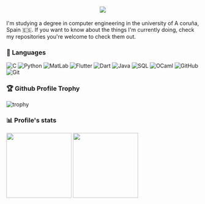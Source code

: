 <h1 align="center">
  <a href="https://git.io/typing-svg">
    <img src="https://readme-typing-svg.herokuapp.com/?lines=Hello,+There!+👋;This+is+Brais+:);Nice+to+meet+you!&size=30&color=F762EA">
  </a>
</h1>


I'm studying a degree in computer engineering in the university of A coruña, Spain 🇪🇸. If you want to know about the things I'm currently doing, check my repositories you're welcome to check them out.

### 💬 Languages
![C](https://img.shields.io/badge/-C-000?&logo=C) 
![Python](https://img.shields.io/badge/-Python-000?&logo=Python)
![MatLab](https://img.shields.io/badge/-MatLab-02569B?logo=Octave&logoColor=white&style=flat&color=black)
![Flutter](https://img.shields.io/badge/-Flutter-02569B?logo=Flutter&logoColor=white&style=flat&color=black)
![Dart](https://img.shields.io/badge/-Dart-0175C2?&logo=Dart&logoColor=white&color=black)
![Java](https://img.shields.io/badge/-Java-000?&logo=[JavaScript](https://icons8.com/icon/Pd2x9GWu9ovX/java)&logoColor=007396)
![SQL](https://img.shields.io/badge/-SQL-000?&logo=MySQL)
![OCaml](https://img.shields.io/badge/-OCaml-000?&logo=OCaml)
![GitHub](https://img.shields.io/badge/-GitHub-181717?style=flat&logo=github&color=black)
![Git](https://img.shields.io/badge/-Git-black?style=flat&logo=git&color=black)


### 🏆 Github Profile Trophy

![trophy](https://github-profile-trophy.vercel.app/?username=braisf03&theme=dracula&row=1&column=7)


### 📊 Profile's stats

<img height="170px" src="https://github-readme-stats.vercel.app/api?username=braisf03&show_icons=true&include_all_commits=true&count_private=true&line_height=21&theme=dracula" /> <!-- wi*quL3fcV -->
<img height="170px" src="https://github-readme-stats.vercel.app/api/top-langs/?username=braisf03&hide=html&layout=compact&langs_count=6&theme=dracula" />



<!--
**braisf03/braisf03** is a ✨ _special_ ✨ repository because its `README.md` (this file) appears on your GitHub profile.
![braisf03's github stats](https://github-readme-stats.vercel.app/api?username=braisf03&show_icons=true&theme=dracula&hide=stars,issues)
Here are some ideas to get you started:

<p align="left+20">
  <img height="200px" src="https://streak-stats.demolab.com?user=braisf03&theme=dracula&date_format=j%20M%5B%20Y%5D&mode=weekly"/>
</p>

- 🔭 I’m currently working on ...
- 🌱 I’m currently learning ...
- 👯 I’m looking to collaborate on ...
- 🤔 I’m looking for help with ...
- 💬 Ask me about ...
- 📫 How to reach me: ...
- 😄 Pronouns: ...
- ⚡ Fun fact: ...
-->
